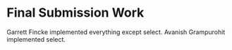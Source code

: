 # Final Submission Work
Garrett Fincke implemented everything except select. Avanish Grampurohit implemented select.
